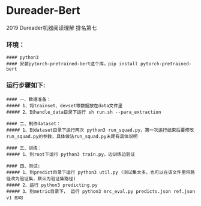 # Dureader-Bert
2019 Dureader机器阅读理解 排名第七

### 环境：
    #### python3
    #### 安装pytorch-pretrained-bert这个库，pip install pytorch-pretrained-bert

### 运行步骤如下:

    #### 一、数据准备：
    ##### 1、将trainset、devset等数据放在data文件里
    ##### 2、到handle_data目录下运行 sh run.sh --para_extraction

    #### 二、制作dataset：
    ##### 1、到dataset目录下运行两次 python3 run_squad.py，第一次运行结束后要修改run_squad.py的参数，具体做法run_squad.py末尾有具体说明

    #### 三、训练：
    ##### 1、到root下运行 python3 train.py，边训练边验证

    #### 四、测试:
    ##### 1、到predict目录下运行 python3 util.py (测试集太多，也可以在该文件里将路径改为验证集，默认为验证集路径)
    ##### 2、运行 python3 predicting.py
    ##### 3、到metric目录下， 运行 python3 mrc_eval.py predicts.json ref.json v1 即可
